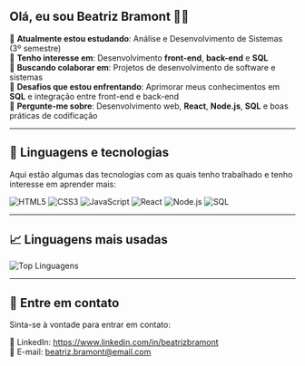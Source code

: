 ## Olá, eu sou Beatriz Bramont 👩‍💻

🔭 **Atualmente estou estudando**: Análise e Desenvolvimento de Sistemas (3º semestre)  
🌱 **Tenho interesse em**: Desenvolvimento **front-end**, **back-end** e **SQL**  
👯 **Buscando colaborar em**: Projetos de desenvolvimento de software e sistemas  
🤔 **Desafios que estou enfrentando**: Aprimorar meus conhecimentos em **SQL** e integração entre front-end e back-end  
💬 **Pergunte-me sobre**: Desenvolvimento web, **React**, **Node.js**, **SQL** e boas práticas de codificação  


---

## 🚀 Linguagens e tecnologias

Aqui estão algumas das tecnologias com as quais tenho trabalhado e tenho interesse em aprender mais:

![HTML5](https://img.shields.io/badge/HTML5-E34F26?style=flat&logo=html5&logoColor=white)
![CSS3](https://img.shields.io/badge/CSS3-1572B6?style=flat&logo=css3&logoColor=white)
![JavaScript](https://img.shields.io/badge/JavaScript-F7DF1E?style=flat&logo=javascript&logoColor=black)
![React](https://img.shields.io/badge/React-61DAFB?style=flat&logo=react&logoColor=white)
![Node.js](https://img.shields.io/badge/Node.js-339933?style=flat&logo=node.js&logoColor=white)
![SQL](https://img.shields.io/badge/SQL-4479A1?style=flat&logo=sql&logoColor=white)

---

## 📈 Linguagens mais usadas

![Top Linguagens](https://github-readme-stats.vercel.app/api/top-langs/?username=beatrizbramont&layout=compact&theme=radical)

---


## 💬 Entre em contato

Sinta-se à vontade para entrar em contato:

💼 LinkedIn: https://www.linkedin.com/in/beatrizbramont <br>
📧 E-mail: beatriz.bramont@email.com


